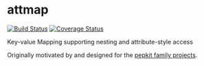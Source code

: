 # attmap

[![Build Status](https://travis-ci.org/pepkit/attmap.svg?branch=master)](https://travis-ci.org/pepkit/attmap)
[![Coverage Status](https://coveralls.io/repos/github/pepkit/attmap/badge.svg?branch=master)](https://coveralls.io/github/pepkit/attmap?branch=master)

Key-value Mapping supporting nesting and attribute-style access

Originally motivated by and designed for the [pepkit family projects](https://pepkit.github.io/).
